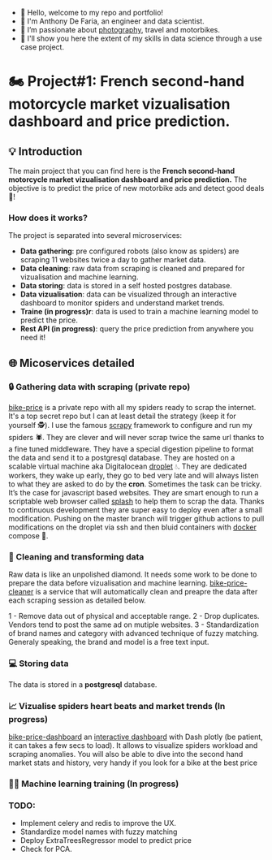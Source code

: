 - 👋 Hello, welcome to my repo and portfolio!
- 👷 I'm Anthony De Faria, an engineer and data scientist.
- 👀 I’m passionate about [photography](https://www.anthonydefaria.com), travel and motorbikes.
- 💪 I'll show you here the extent of my skills in data science through a use case project.

# 🏍️ Project#1: French second-hand motorcycle market vizualisation dashboard and price prediction.

## 💡 Introduction

The main project that you can find here is the **French second-hand motorcycle market vizualisation dashboard and price prediction.**
The objective is to predict the price of new motorbike ads and detect good deals 🤑!

### How does it works?

The project is separated into several microservices:

- **Data gathering**: pre configured robots (also know as spiders) are scraping 11 websites twice a day to gather market data.
- **Data cleaning**: raw data from scraping is cleaned and prepared for vizualisation and machine learning.
- **Data storing**: data is stored in a self hosted postgres database.
- **Data vizualisation**: data can be visualized through an interactive dashboard to monitor spiders and understand market trends.
- **Traine (in progress)r**: data is used to train a machine learning model to predict the price.
- **Rest API (in progress)**: query the price prediction from anywhere you need it!

## 🌐 Micoservices detailed

### 🔒 Gathering data with scraping (private repo)

[bike-price](https://github.com/AnthonyDF/bike_price) is a private repo with all my spiders ready to scrap the internet. It's a top secret repo but I can at least detail the strategy (keep it for yourself 🕵️). I use the famous [scrapy](https://fr.wikipedia.org/wiki/Scrapy) framework to configure and run my spiders 🕷️. They are clever and will never scrap twice the same url thanks to a fine tuned middleware. They have a special digestion pipeline to format the data and send it to a postgresql database. They are hosted on a scalable virtual machine aka Digitalocean [droplet](https://www.digitalocean.com/products/droplets) 💧. They are dedicated workers, they wake up early, they go to bed very late and will always listen to what they are asked to do by the **cron**. Sometimes the task can be tricky. It’s the case for javascript based websites. They are smart enough to run a scriptable web browser called [splash](https://github.com/scrapinghub/splash) to help them to scrap the data. Thanks to continuous development they are super easy to deploy even after a small modification. Pushing on the master branch will trigger github actions to pull modifications on the droplet via ssh and then bluid containers with [docker](https://www.docker.com/) compose 🐋.

### 🧹 Cleaning and transforming data

 Raw data is like an unpolished diamond. It needs some work to be done to prepare the data before vizualisation and machine learning. 
 [bike-price-cleaner](https://github.com/AnthonyDF/bike-price-cleaner) is a service that will automatically clean and preapre the data after each scraping session as detailed below.

1 - Remove data out of physical and acceptable range.
2 - Drop duplicates. Vendors tend to post the same ad on mutiple websites.
3 - Standardization of brand names and category with advanced technique of fuzzy matching. Generaly speaking, the brand and model is a free text input.

### 💻 Storing data

The data is stored in a **postgresql** database. 

### 📈 Vizualise spiders heart beats and market trends (In progress)

[bike-price-dashboard](https://github.com/AnthonyDF/bike-price-dashboard) an [interactive dashboard](http://188.166.201.70:8080/) with Dash plotly (be patient, it can takes a few secs to load). It allows to visualize spiders workload and scraping anomalies. You will also be able to dive into the second hand market stats and history, very handy if you look for a bike at the best price

### 👨‍🏫 Machine learning training (In progress)

### TODO:
- Implement celery and redis to improve the UX.
- Standardize model names with fuzzy matching
- Deploy ExtraTreesRegressor model to predict price
- Check for PCA.
